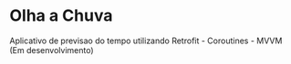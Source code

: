 # Olha a Chuva
 Aplicativo de previsao do tempo utilizando Retrofit - Coroutines - MVVM
 (Em desenvolvimento)
